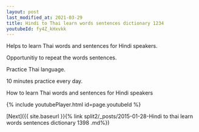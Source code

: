 ```yaml
---
layout: post
last_modified_at: 2021-03-29
title: Hindi to Thai learn words sentences dictionary 1234 
youtubeId: fy4Z_kHxvkk
---
```

 
 
Helps to learn Thai words and sentences for Hindi speakers.

Opportunitiy to repeat the words sentences. 

Practice Thai language. 
 
10 minutes practice every day. 
 
How to learn Thai words and sentences for Hindi speakers 
 
{% include youtubePlayer.html id=page.youtubeId %}
 
 
[Next]({{ site.baseurl }}{% link  split2/_posts/2015-01-28-Hindi to thai learn words sentences dictionary 1398 .md%})
 
